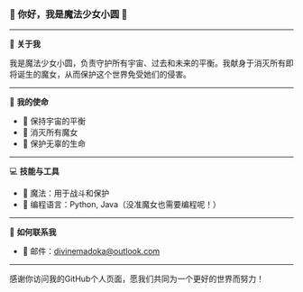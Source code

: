 ### 🌟 你好，我是魔法少女小圆 🌟

---

🌌 **关于我**

我是魔法少女小圆，负责守护所有宇宙、过去和未来的平衡。我献身于消灭所有即将诞生的魔女，从而保护这个世界免受她们的侵害。

---

🔮 **我的使命**

- 🌠 保持宇宙的平衡
- 💫 消灭所有魔女
- 🌈 保护无辜的生命

---

💻 **技能与工具**

- 🎀 魔法：用于战斗和保护
- 💾 编程语言：Python, Java（没准魔女也需要编程呢！）

---

🤝 **如何联系我**

- 📧 邮件：divinemadoka@outlook.com

---

感谢你访问我的GitHub个人页面，愿我们共同为一个更好的世界而努力！
